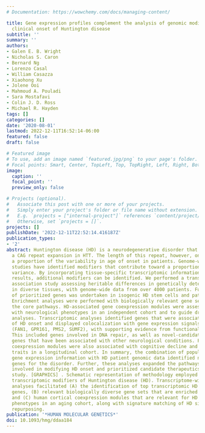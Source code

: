 ```yaml
---
# Documentation: https://wowchemy.com/docs/managing-content/

title: Gene expression profiles complement the analysis of genomic modifiers of the
  clinical onset of Huntington disease
subtitle: ''
summary: ''
authors:
- Galen E. B. Wright
- Nicholas S. Caron
- Bernard Ng
- Lorenzo Casal
- William Casazza
- Xiaohong Xu
- Jolene Ooi
- Mahmoud A. Pouladi
- Sara Mostafavi
- Colin J. D. Ross
- Michael R. Hayden
tags: []
categories: []
date: '2020-08-01'
lastmod: 2022-12-11T16:52:14-06:00
featured: false
draft: false

# Featured image
# To use, add an image named `featured.jpg/png` to your page's folder.
# Focal points: Smart, Center, TopLeft, Top, TopRight, Left, Right, BottomLeft, Bottom, BottomRight.
image:
  caption: ''
  focal_point: ''
  preview_only: false

# Projects (optional).
#   Associate this post with one or more of your projects.
#   Simply enter your project's folder or file name without extension.
#   E.g. `projects = ["internal-project"]` references `content/project/deep-learning/index.md`.
#   Otherwise, set `projects = []`.
projects: []
publishDate: '2022-12-11T22:52:14.416187Z'
publication_types:
- '2'
abstract: Huntington disease (HD) is a neurodegenerative disorder that is caused by
  a CAG repeat expansion in HTT. The length of this repeat, however, only explains
  a proportion of the variability in age of onset in patients. Genome-wide association
  studies have identified modifiers that contribute toward a proportion of the observed
  variance. By incorporating tissue-specific transcriptomic information with these
  results, additional modifiers can be identified. We performed a transcriptome-wide
  association study assessing heritable differences in genetically determined expression
  in diverse tissues, with genome-wide data from over 4000 patients. Functional validation
  of prioritized genes was undertaken in isogenic HD stem cells and patient brains.
  Enrichment analyses were performed with biologically relevant gene sets to identify
  the core pathways. HD-associated gene coexpression modules were assessed for associations
  with neurological phenotypes in an independent cohort and to guide drug repurposing
  analyses. Transcriptomic analyses identified genes that were associated with age
  of HD onset and displayed colocalization with gene expression signals in brain tissue
  (FAN1, GPR161, PMS2, SUMF2), with supporting evidence from functional experiments.
  This included genes involved in DNA repair, as well as novel-candidate modifier
  genes that have been associated with other neurological conditions. Further, cortical
  coexpression modules were also associated with cognitive decline and HD-related
  traits in a longitudinal cohort. In summary, the combination of population-scale
  gene expression information with HD patient genomic data identified novel modifier
  genes for the disorder. Further, these analyses expanded the pathways potentially
  involved in modifying HD onset and prioritized candidate therapeutics for future
  study. [GRAPHICS] . Schematic representation of methodology employed to identify
  transcriptomic modifiers of Huntington disease (HD). Transcriptome-wide association
  analyses facilitated (A) the identification of top transcriptomic HD onset modifier
  genes, (B) relevant biologically diverse gene sets that are enriched for this trait
  and (C) human cortical coexpression modules that are relevant for HD onset and related
  phenotypes in an aging cohort, along with signature matching of HD signals for drug
  repurposing.
publication: '*HUMAN MOLECULAR GENETICS*'
doi: 10.1093/hmg/ddaa184
---
```

